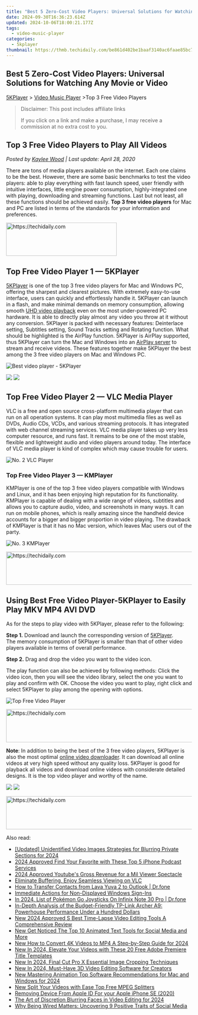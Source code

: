 ```yaml
---
title: "Best 5 Zero-Cost Video Players: Universal Solutions for Watching Any Movie or Video"
date: 2024-09-30T16:36:23.614Z
updated: 2024-10-06T18:00:21.177Z
tags:
  - video-music-player
categories:
  - 5kplayer
thumbnail: https://thmb.techidaily.com/be861d402be1baaf3140ac6faae85bc70a45ab620b0dde812294a010c625a831.png
---
```


## Best 5 Zero-Cost Video Players: Universal Solutions for Watching Any Movie or Video

[5KPlayer](https://tools.techidaily.com/5kplayer/products/) \> [Video Music Player](https://tools.techidaily.com/5kplayer/video-music-player/) \>Top 3 Free Video Players

>  Disclaimer: This post includes affiliate links
>
>  If you click on a link and make a purchase, I may receive a commission at no extra cost to you.
>

## Top 3 Free Video Players to Play All Videos

 _Posted by [Kaylee Wood](https://www.quora.com/profile/Amanda-Hu-21) | Last update: April 28, 2020_

There are tons of media players available on the internet. Each one claims to be the best. However, there are some basic benchmarks to test the video players: able to play everything with fast launch speed, user friendly with intuitive interfaces, little engine power consumption, highly-integrated one with playing, downloading and streaming functions. Last but not least, all these functions should be achieved easily. **Top 3 free video players** for Mac and PC are listed in terms of the standards for your information and preferences.

<!-- affiliate ads begin -->
<a href="https://aligracehair.sjv.io/c/5597632/1938716/19272" target="_top" id="1938716">
  <img src="//a.impactradius-go.com/display-ad/19272-1938716" border="0" alt="https://techidaily.com" width="300" height="90"/>
</a>
<img height="0" width="0" src="https://aligracehair.sjv.io/i/5597632/1938716/19272" style="position:absolute;visibility:hidden;" border="0" />
<!-- affiliate ads end -->

## Top Free Video Player 1 — 5KPlayer

[5KPlayer](https://tools.techidaily.com/5kplayer/products/) is one of the top 3 free video players for Mac and Windows PC, offering the sharpest and clearest pictures. With extremely easy-to-use interface, users can quickly and effortlessly handle it. 5KPlayer can launch in a flash, and make minimal demands on memory consumption, allowing smooth [UHD video playback](https://tools.techidaily.com/5kplayer/video-music-player/) even on the most under-powered PC hardware. It is able to directly play almost any video you throw at it without any conversion. 5KPlayer is packed with necessary features: Deinterlace setting, Subtitles setting, Sound Tracks setting and Rotating function. What should be highlighted is the AirPlay function. 5KPlayer is AirPlay supported, thus 5KPlayer can turn the Mac and Windows into an [AirPlay server](https://tools.techidaily.com/5kplayer/airplay/) to stream and receive videos. These features together make 5KPlayer the best among the 3 free video players on Mac and Windows PC. 

![Best video player - 5KPlayer](https://www.5kplayer.com/video-music-player/img/5kplayer-best-free-hd-video-player.jpg) 

[![](https://www.5kplayer.com/video-music-player/../button/freedownwhitewin.png)](https://tools.techidaily.com/5kplayer/products/) [![](https://www.5kplayer.com/video-music-player/../button/freedownbackmac.png)](https://tools.techidaily.com/5kplayer/products/) 

## Top Free Video Player 2 — VLC Media Player

VLC is a free and open source cross-platform multimedia player that can run on all operation systems. It can play most multimedia files as well as DVDs, Audio CDs, VCDs, and various streaming protocols. It has integrated with web channel streaming services. VLC media player takes up very less computer resource, and runs fast. It remains to be one of the most stable, flexible and lightweight audio and video players around today. The interface of VLC media player is kind of complex which may cause trouble for users.

![No. 2 VLC Player](https://www.5kplayer.com/video-music-player/img/vlc-8k-player.jpg) 

### Top Free Video Player 3 — KMPlayer

KMPlayer is one of the top 3 free video players compatible with Windows and Linux, and it has been enjoying high reputation for its functionality. KMPlayer is capable of dealing with a wide range of videos, subtitles and allows you to capture audio, video, and screenshots in many ways. It can run on mobile phones, which is really amazing since the handheld device accounts for a bigger and bigger proportion in video playing. The drawback of KMPlayer is that it has no Mac version, which leaves Mac users out of the party.

![No. 3 KMPlayer](https://www.5kplayer.com/video-music-player/img/kmplayer-tablet.jpg) 

<!-- affiliate ads begin -->
<a href="https://ephamedtechinc.pxf.io/c/5597632/2136622/26400" target="_top" id="2136622">
  <img src="//a.impactradius-go.com/display-ad/26400-2136622" border="0" alt="https://techidaily.com" width="728" height="90"/>
</a>
<img height="0" width="0" src="https://ephamedtechinc.pxf.io/i/5597632/2136622/26400" style="position:absolute;visibility:hidden;" border="0" />
<!-- affiliate ads end -->

## Using Best Free Video Player-5KPlayer to Easily Play MKV MP4 AVI DVD

As for the steps to play video with 5KPlayer, please refer to the following:

**Step 1.** Download and launch the corresponding version of [5KPlayer](https://tools.techidaily.com/5kplayer/products/).  
 The memory consumption of 5KPlayer is smaller than that of other video players available in terms of overall performance.

**Step 2.** Drag and drop the video you want to the video icon.

The play function can also be achieved by following methods: Click the video icon, then you will see the video library, select the one you want to play and confirm with OK. Choose the video you want to play, right click and select 5KPlayer to play among the opening with options.

![Top Free Video Player](https://www.5kplayer.com/video-music-player/img/youtube-0119-01.png) 

<!-- affiliate ads begin -->
<a href="https://imp.i357552.net/c/5597632/1030380/11832" target="_top" id="1030380">
  <img src="//a.impactradius-go.com/display-ad/11832-1030380" border="0" alt="https://techidaily.com" width="720" height="90"/>
</a>
<img height="0" width="0" src="https://imp.i357552.net/i/5597632/1030380/11832" style="position:absolute;visibility:hidden;" border="0" />
<!-- affiliate ads end -->

**Note**: In addition to being the best of the 3 free video players, 5KPlayer is also the most optimal [online video downloader](https://tools.techidaily.com/5kplayer/youtube-download/). It can download all online videos at very high speed without any quality loss. 5KPlayer is good for playback all videos and download online videos with considerate detailed designs. It is the top video player and worthy of the name.

[![](https://www.5kplayer.com/video-music-player/../button/freedownwhitewin.png)](https://tools.techidaily.com/5kplayer/products/) [![](https://www.5kplayer.com/video-music-player/../button/freedownbackmac.png)](https://tools.techidaily.com/5kplayer/products/)

<!-- affiliate ads begin -->
<a href="https://aligracehair.sjv.io/c/5597632/1886073/19272" target="_top" id="1886073">
  <img src="//a.impactradius-go.com/display-ad/19272-1886073" border="0" alt="https://techidaily.com" width="728" height="90"/>
</a>
<img height="0" width="0" src="https://aligracehair.sjv.io/i/5597632/1886073/19272" style="position:absolute;visibility:hidden;" border="0" />
<!-- affiliate ads end -->

<ins class="adsbygoogle"
     style="display:block"
     data-ad-format="autorelaxed"
     data-ad-client="ca-pub-7571918770474297"
     data-ad-slot="1223367746"></ins>

<ins class="adsbygoogle"
     style="display:block"
     data-ad-client="ca-pub-7571918770474297"
     data-ad-slot="8358498916"
     data-ad-format="auto"
     data-full-width-responsive="true"></ins>

<span class="atpl-alsoreadstyle">Also read:</span>
<div><ul>
<li><a href="https://screen-mirroring-recording.techidaily.com/updated-unidentified-video-images-strategies-for-blurring-private-sections-for-2024/"><u>[Updated] Unidentified Video Images Strategies for Blurring Private Sections for 2024</u></a></li>
<li><a href="https://some-techniques.techidaily.com/2024-approved-find-your-favorite-with-these-top-5-iphone-podcast-services/"><u>2024 Approved Find Your Favorite with These Top 5 iPhone Podcast Services</u></a></li>
<li><a href="https://facebook-video-share.techidaily.com/2024-approved-youtubes-gross-revenue-for-a-mil-viewer-spectacle/"><u>2024 Approved Youtube's Gross Revenue for a Mil Viewer Spectacle</u></a></li>
<li><a href="https://data-wizards.techidaily.com/eliminate-buffering-enjoy-seamless-viewing-on-vlc/"><u>Eliminate Buffering, Enjoy Seamless Viewing on VLC</u></a></li>
<li><a href="https://blog-min.techidaily.com/how-to-transfer-contacts-from-lava-yuva-2-to-outlook-drfone-by-drfone-transfer-from-android-transfer-from-android/"><u>How to Transfer Contacts from Lava Yuva 2 to Outlook | Dr.fone</u></a></li>
<li><a href="https://windows11.techidaily.com/immediate-actions-for-non-displayed-windows-sign-ins/"><u>Immediate Actions for Non-Displayed Windows Sign-Ins</u></a></li>
<li><a href="https://android-pokemon-go.techidaily.com/in-2024-list-of-pokemon-go-joysticks-on-infinix-note-30-pro-drfone-by-drfone-virtual-android/"><u>In 2024, List of Pokémon Go Joysticks On Infinix Note 30 Pro | Dr.fone</u></a></li>
<li><a href="https://buynow-marvelous.techidaily.com/in-depth-analysis-of-the-budget-friendly-tp-link-archer-a9-powerhouse-performance-under-a-hundred-dollars/"><u>In-Depth Analysis of the Budget-Friendly TP-Link Archer A9: Powerhouse Performance Under a Hundred Dollars</u></a></li>
<li><a href="https://video-creation-software.techidaily.com/new-2024-approved-s-best-time-lapse-video-editing-tools-a-comprehensive-review/"><u>New 2024 Approved S Best Time-Lapse Video Editing Tools A Comprehensive Review</u></a></li>
<li><a href="https://video-creation-software.techidaily.com/new-get-noticed-the-top-10-animated-text-tools-for-social-media-and-more/"><u>New Get Noticed The Top 10 Animated Text Tools for Social Media and More</u></a></li>
<li><a href="https://video-creation-software.techidaily.com/new-how-to-convert-4k-videos-to-mp4-a-step-by-step-guide-for-2024/"><u>New How to Convert 4K Videos to MP4 A Step-by-Step Guide for 2024</u></a></li>
<li><a href="https://video-creation-software.techidaily.com/new-in-2024-elevate-your-videos-with-these-20-free-adobe-premiere-title-templates/"><u>New In 2024, Elevate Your Videos with These 20 Free Adobe Premiere Title Templates</u></a></li>
<li><a href="https://video-creation-software.techidaily.com/new-in-2024-final-cut-pro-x-essential-image-cropping-techniques/"><u>New In 2024, Final Cut Pro X Essential Image Cropping Techniques</u></a></li>
<li><a href="https://video-creation-software.techidaily.com/new-in-2024-must-have-3d-video-editing-software-for-creators/"><u>New In 2024, Must-Have 3D Video Editing Software for Creators</u></a></li>
<li><a href="https://video-creation-software.techidaily.com/new-mastering-animation-top-software-recommendations-for-mac-and-windows-for-2024/"><u>New Mastering Animation Top Software Recommendations for Mac and Windows for 2024</u></a></li>
<li><a href="https://video-creation-software.techidaily.com/new-split-your-videos-with-ease-top-free-mpeg-splitters/"><u>New Split Your Videos with Ease Top Free MPEG Splitters</u></a></li>
<li><a href="https://apple-account.techidaily.com/removing-device-from-apple-id-for-your-apple-iphone-se-2020-by-drfone-ios/"><u>Removing Device From Apple ID For your Apple iPhone SE (2020)</u></a></li>
<li><a href="https://video-creation-software.techidaily.com/the-art-of-discretion-blurring-faces-in-video-editing-for-2024/"><u>The Art of Discretion Blurring Faces in Video Editing for 2024</u></a></li>
<li><a href="https://facebook.techidaily.com/why-being-wired-matters-uncovering-9-positive-traits-of-social-media/"><u>Why Being Wired Matters: Uncovering 9 Positive Traits of Social Media</u></a></li>
</ul></div>

